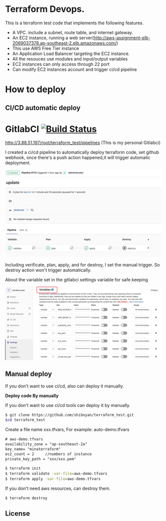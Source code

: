 # Terraform Devops.
This is a terraform test code that implements the following features.

- A VPC. include a subnet, route table, and internet gateway.
- An EC2 instance, running a web server(http://aws-assignment-elb-2069037378.ap-southeast-2.elb.amazonaws.com/)
- This use AWS Free Tier instance
- An Application Load Balancer targeting the EC2 instance.
- All the resouces use modules and input/output variables
- EC2 instances can only access through 22 port
- Can modify EC2 instances account and trigger ci/cd pipeline

# How to  deploy

## CI/CD automatic deploy

# GitlabCI [![Build Status](http://img.shields.io/travis/fatih/hclfmt.svg?style=flat-square)](http://3.88.51.197/root/terraform_test/pipelines)

http://3.88.51.197/root/terraform_test/pipelines (This is my personal Gitlabci)

I created a ci/cd pipeline to automatically deploy terraform code, set github webhook, once there's a push action happened,it will trigger automatic deployment.

![GitlabCICD](img/cicd.png)

Including verificate, plan, apply, and for destroy, I set the manual trigger. So destroy action won't trigger automatically.

About the variable  set in the gitlabci settings variable for safe keeping

![GitlabCICD](img/settings.png)



## Manual deploy

If you don't want to use ci/cd, also can deploy it manually.         

**Deploy code By manually**

If you don't want to use ci/cd tools can deploy it by manually.

```bash
$ git clone https://github.com/shiboyan/terraform_test.git
$cd terraform_test
```
Create a file name xxx.tfvars, For example:
auto-demo.tfvars

```
# aws-demo.tfvars
availability_zone = "ap-southeast-2a"
key_name= "minaterraform"  
ec2_count = 2     //numbers of instance
private_key_path = "xxx/xxx.pem" 
```

```bash
$ terraform init
$ terraform validate -var-file=aws-demo.tfvars
$ terraform apply -var-file=aws-demo.tfvars
```

If you don't need aws resources, can destroy them.

```bash
$ terraform destroy
```



## License



